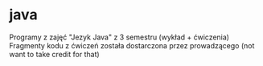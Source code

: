 # java

Programy z zajęć "Jezyk Java" z 3 semestru (wykład + ćwiczenia)
Fragmenty kodu z ćwiczeń została dostarczona przez prowadzącego (not want to take credit for that)
